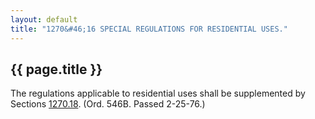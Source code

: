 ```yaml
---
layout: default 
title: "1270&#46;16 SPECIAL REGULATIONS FOR RESIDENTIAL USES."
---
```


{{ page.title }}
----------------

The regulations applicable to residential uses shall be supplemented by
Sections [1270.18](510dc842.html). (Ord. 546B. Passed 2-25-76.)
